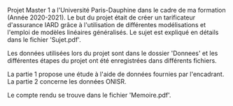 Projet Master 1 a l'Université Paris-Dauphine dans le cadre de ma formation (Année 2020-2021).
Le but du projet était de créer un tarificateur d'assurance IARD grâce à l'utilisation de différentes modélisations et l'emploi de modèles linéaires généralisés. Le sujet est expliqué en détails dans le fichier 'Sujet.pdf'.

Les données utilisées lors du projet sont dans le dossier 'Donnees' et les différentes étapes du projet ont été enregistrées dans différents fichiers.

La partie 1 propose une étude à l'aide de données fournies par l'encadrant.
La partie 2 concerne les données ONISR.

Le compte rendu se trouve dans le fichier 'Memoire.pdf'.
